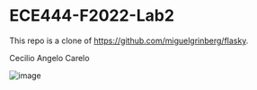 # ECE444-F2022-Lab2
This repo is a clone of https://github.com/miguelgrinberg/flasky. 

Cecilio Angelo Carelo

![image](https://user-images.githubusercontent.com/48865140/192842027-503c346d-8800-4004-8330-2d1621899c15.png)
